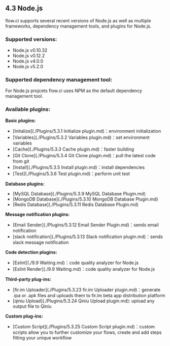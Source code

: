 
## 4.3 Node.js

flow.ci supports several recent versions of Node.js as well as multiple frameworks, dependency management tools, and plugins for Node.js.


### Supported versions:

- Node.js v0.10.32
- Node.js v0.12.2
- Node.js v4.0.0
- Node.js v5.2.0


### Supported dependency management tool:

For Node.js projcets flow.ci uses NPM as the default dependency management tool.

### Available plugins:

<b>Basic plugins:</b>
- [Initalize](./Plugins/5.3.1 Initialize plugin.md)：environment initialization 
- [Variables](./Plugins/5.3.2 Variables plugin.md)：set environment variables
- [Cache](./Plugins/5.3.3 Cache plugin.md)：faster building
- [Git Clone](./Plugins/5.3.4 Git Clone plugin.md)：pull the latest code from git
- [Install](./Plugins/5.3.5 Install plugin.md)：install dependencies
- [Test](./Plugins/5.3.6 Test plugin.md)：perform unit test

<b>Database plugins:</b>
- [MySQL Database](./Plugins/5.3.9 MySQL Database Plugin.md)
- [MongoDB Database](./Plugins/5.3.10 MongoDB Database Plugin.md)
- [Redis Database](./Plugins/5.3.11 Redis Database Plugin.md)

<b>Message notification plugins:</b>
- [Email Sender](./Plugins/5.3.12 Email Sender Plugin.md)：sends email notification 
- [slack notification](./Plugins/5.3.13 Slack notification plugin.md)：sends slack message notification

<b>Code detection plugins:</b>
- [Eslint](./9.9 Waiting.md)：code quality analyzer for Node.js
- [Eslint Render](./9.9 Waiting.md)：code quality analyzer for Node.js

<b>Third-party plug-ins:</b>
- [fir.im Uploader](./Plugins/5.3.23 fir.im Uploader plugin.md)：generate .ipa or .apk files and uploads them to fir.im beta app distribution platform
- [qiniu Upload](./Plugins/5.3.24 Qiniu Upload plugin.md): upload any output file to Qiniu

<b>Custom plug-ins:</b>
- [Custom Script](./Plugins/5.3.25 Custom Script plugin.md)：custom scripts allow you to further customize your flows, create and add steps fitting your unique workflow
